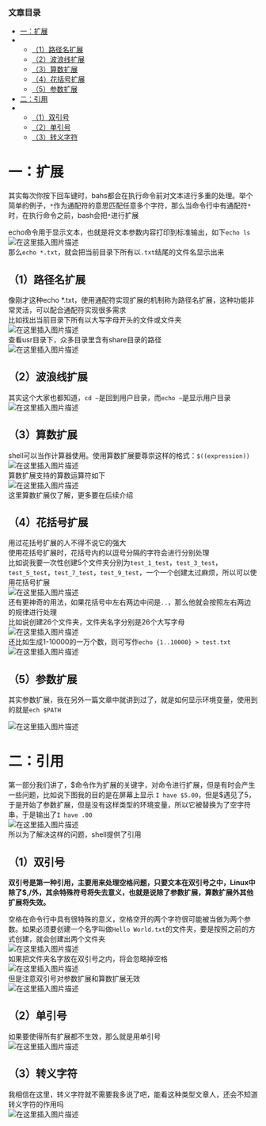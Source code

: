  

### 文章目录

- [一：扩展](#_2)
- - [（1）路径名扩展](#1_9)
  - [（2）波浪线扩展](#2_15)
  - [（3）算数扩展](#3_18)
  - [（4）花括号扩展](#4_25)
  - [（5）参数扩展](#5_35)
- [二：引用](#_40)
- - [（1）双引号](#1_45)
  - [（2）单引号](#2_54)
  - [（3）转义字符](#3_57)

# 一：扩展

其实每次你按下回车键时，bahs都会在执行命令前对文本进行多重的处理。举个简单的例子，`*`作为通配符的意思匹配任意多个字符，那么当命令行中有通配符`*`时，在执行命令之前，bash会把`*`进行扩展

echo命令用于显示文本，也就是将文本参数内容打印到标准输出，如下`echo ls`  
![在这里插入图片描述](https://ziquyun.com/main/csdn/img?url=https%3A%2F%2Fimg-blog.csdnimg.cn%2F20210308230527619.png%3Fx-oss-process%3Dimage%2Fwatermark%2Ctype_ZmFuZ3poZW5naGVpdGk%2Cshadow_10%2Ctext_aHR0cHM6Ly9ibG9nLmNzZG4ubmV0L3FxXzM5MTgzMDM0%2Csize_16%2Ccolor_FFFFFF%2Ct_70&rfUrl=https%3A%2F%2Fzhangxing-tech.blog.csdn.net%2Farticle%2Fdetails%2F114555368)  
那么`echo *.txt`，就会把当前目录下所有以`.txt`结尾的文件名显示出来

## （1）路径名扩展

像刚才这种echo \*.txt，使用通配符实现扩展的机制称为路径名扩展，这种功能非常灵活，可以配合通配符实现很多需求  
比如找出当前目录下所有以大写字母开头的文件或文件夹  
![在这里插入图片描述](https://ziquyun.com/main/csdn/img?url=https%3A%2F%2Fimg-blog.csdnimg.cn%2F20210308230902152.png%3Fx-oss-process%3Dimage%2Fwatermark%2Ctype_ZmFuZ3poZW5naGVpdGk%2Cshadow_10%2Ctext_aHR0cHM6Ly9ibG9nLmNzZG4ubmV0L3FxXzM5MTgzMDM0%2Csize_16%2Ccolor_FFFFFF%2Ct_70&rfUrl=https%3A%2F%2Fzhangxing-tech.blog.csdn.net%2Farticle%2Fdetails%2F114555368)  
查看usr目录下，众多目录里含有share目录的路径  
![在这里插入图片描述](https://ziquyun.com/main/csdn/img?url=https%3A%2F%2Fimg-blog.csdnimg.cn%2F20210308231101616.png%3Fx-oss-process%3Dimage%2Fwatermark%2Ctype_ZmFuZ3poZW5naGVpdGk%2Cshadow_10%2Ctext_aHR0cHM6Ly9ibG9nLmNzZG4ubmV0L3FxXzM5MTgzMDM0%2Csize_16%2Ccolor_FFFFFF%2Ct_70&rfUrl=https%3A%2F%2Fzhangxing-tech.blog.csdn.net%2Farticle%2Fdetails%2F114555368)

## （2）波浪线扩展

其实这个大家也都知道，`cd ~`是回到用户目录，而`echo ~`是显示用户目录  
![在这里插入图片描述](https://ziquyun.com/main/csdn/img?url=https%3A%2F%2Fimg-blog.csdnimg.cn%2F20210308231356169.png%3Fx-oss-process%3Dimage%2Fwatermark%2Ctype_ZmFuZ3poZW5naGVpdGk%2Cshadow_10%2Ctext_aHR0cHM6Ly9ibG9nLmNzZG4ubmV0L3FxXzM5MTgzMDM0%2Csize_16%2Ccolor_FFFFFF%2Ct_70&rfUrl=https%3A%2F%2Fzhangxing-tech.blog.csdn.net%2Farticle%2Fdetails%2F114555368)

## （3）算数扩展

shell可以当作计算器使用。使用算数扩展要尊崇这样的格式：`$((expression))`  
![在这里插入图片描述](https://ziquyun.com/main/csdn/img?url=https%3A%2F%2Fimg-blog.csdnimg.cn%2F20210308231604470.png%3Fx-oss-process%3Dimage%2Fwatermark%2Ctype_ZmFuZ3poZW5naGVpdGk%2Cshadow_10%2Ctext_aHR0cHM6Ly9ibG9nLmNzZG4ubmV0L3FxXzM5MTgzMDM0%2Csize_16%2Ccolor_FFFFFF%2Ct_70&rfUrl=https%3A%2F%2Fzhangxing-tech.blog.csdn.net%2Farticle%2Fdetails%2F114555368)  
算数扩展支持的算数运算符如下  
![在这里插入图片描述](https://ziquyun.com/main/csdn/img?url=https%3A%2F%2Fimg-blog.csdnimg.cn%2F20210308231646594.png%3Fx-oss-process%3Dimage%2Fwatermark%2Ctype_ZmFuZ3poZW5naGVpdGk%2Cshadow_10%2Ctext_aHR0cHM6Ly9ibG9nLmNzZG4ubmV0L3FxXzM5MTgzMDM0%2Csize_16%2Ccolor_FFFFFF%2Ct_70&rfUrl=https%3A%2F%2Fzhangxing-tech.blog.csdn.net%2Farticle%2Fdetails%2F114555368)  
这里算数扩展仅了解，更多要在后续介绍

## （4）花括号扩展

用过花括号扩展的人不得不说它的强大  
使用花括号扩展时，花括号内的以逗号分隔的字符会进行分别处理  
比如说我要一次性创建5个文件夹分别为`test_1_test`，`test_3_test`，`test_5_test`，`test_7_test`，`test_9_test`，一个一个创建太过麻烦，所以可以使用花括号扩展  
![在这里插入图片描述](https://ziquyun.com/main/csdn/img?url=https%3A%2F%2Fimg-blog.csdnimg.cn%2F20210309200734114.png&rfUrl=https%3A%2F%2Fzhangxing-tech.blog.csdn.net%2Farticle%2Fdetails%2F114555368)  
还有更神奇的用法，如果花括号中左右两边中间是`..`，那么他就会按照左右两边的规律进行处理  
比如说创建26个文件夹，文件夹名字分别是26个大写字母  
![在这里插入图片描述](https://ziquyun.com/main/csdn/img?url=https%3A%2F%2Fimg-blog.csdnimg.cn%2F20210309200920683.png%3Fx-oss-process%3Dimage%2Fwatermark%2Ctype_ZmFuZ3poZW5naGVpdGk%2Cshadow_10%2Ctext_aHR0cHM6Ly9ibG9nLmNzZG4ubmV0L3FxXzM5MTgzMDM0%2Csize_16%2Ccolor_FFFFFF%2Ct_70&rfUrl=https%3A%2F%2Fzhangxing-tech.blog.csdn.net%2Farticle%2Fdetails%2F114555368)  
还比如生成1-10000的一万个数，则可写作`echo {1..10000} > test.txt`  
![在这里插入图片描述](https://ziquyun.com/main/csdn/img?url=https%3A%2F%2Fimg-blog.csdnimg.cn%2F20210309201124797.png%3Fx-oss-process%3Dimage%2Fwatermark%2Ctype_ZmFuZ3poZW5naGVpdGk%2Cshadow_10%2Ctext_aHR0cHM6Ly9ibG9nLmNzZG4ubmV0L3FxXzM5MTgzMDM0%2Csize_16%2Ccolor_FFFFFF%2Ct_70&rfUrl=https%3A%2F%2Fzhangxing-tech.blog.csdn.net%2Farticle%2Fdetails%2F114555368)

## （5）参数扩展

其实参数扩展，我在另外一篇文章中就讲到过了，就是如何显示环境变量，使用到的就是`ech $PATH`

![在这里插入图片描述](https://ziquyun.com/main/csdn/img?url=https%3A%2F%2Fimg-blog.csdnimg.cn%2F20210309201438425.png&rfUrl=https%3A%2F%2Fzhangxing-tech.blog.csdn.net%2Farticle%2Fdetails%2F114555368)

# 二：引用

第一部分我们讲了，\$命令作为扩展的关键字，对命令进行扩展，但是有时会产生一些问题，比如说下图我的目的是在屏幕上显示 `I have $5.00`，但是\$遇见了5，于是开始了参数扩展，但是没有这样类型的环境变量，所以它被替换为了空字符串，于是输出了`I have .00`  
![在这里插入图片描述](https://ziquyun.com/main/csdn/img?url=https%3A%2F%2Fimg-blog.csdnimg.cn%2F20210309202505695.png%3Fx-oss-process%3Dimage%2Fwatermark%2Ctype_ZmFuZ3poZW5naGVpdGk%2Cshadow_10%2Ctext_aHR0cHM6Ly9ibG9nLmNzZG4ubmV0L3FxXzM5MTgzMDM0%2Csize_16%2Ccolor_FFFFFF%2Ct_70&rfUrl=https%3A%2F%2Fzhangxing-tech.blog.csdn.net%2Farticle%2Fdetails%2F114555368)  
所以为了解决这样的问题，shell提供了引用

## （1）双引号

**双引号是第一种引用，主要用来处理空格问题，只要文本在双引号之中，Linux中除了\$,/外，其余特殊符号将失去意义，也就是说除了参数扩展，算数扩展外其他扩展将失效。**

空格在命令行中具有很特殊的意义，空格空开的两个字符很可能被当做为两个参数。如果必须要创建一个名字叫做`Hello World.txt`的文件夹，要是按照之前的方式创建，就会创建出两个文件夹  
![在这里插入图片描述](https://ziquyun.com/main/csdn/img?url=https%3A%2F%2Fimg-blog.csdnimg.cn%2F20210309203050274.png%3Fx-oss-process%3Dimage%2Fwatermark%2Ctype_ZmFuZ3poZW5naGVpdGk%2Cshadow_10%2Ctext_aHR0cHM6Ly9ibG9nLmNzZG4ubmV0L3FxXzM5MTgzMDM0%2Csize_16%2Ccolor_FFFFFF%2Ct_70&rfUrl=https%3A%2F%2Fzhangxing-tech.blog.csdn.net%2Farticle%2Fdetails%2F114555368)  
如果把文件夹名字放在双引号之内，将会忽略掉空格  
![在这里插入图片描述](https://ziquyun.com/main/csdn/img?url=https%3A%2F%2Fimg-blog.csdnimg.cn%2F20210309203228680.png%3Fx-oss-process%3Dimage%2Fwatermark%2Ctype_ZmFuZ3poZW5naGVpdGk%2Cshadow_10%2Ctext_aHR0cHM6Ly9ibG9nLmNzZG4ubmV0L3FxXzM5MTgzMDM0%2Csize_16%2Ccolor_FFFFFF%2Ct_70&rfUrl=https%3A%2F%2Fzhangxing-tech.blog.csdn.net%2Farticle%2Fdetails%2F114555368)  
但是注意双引号对参数扩展和算数扩展无效  
![在这里插入图片描述](https://ziquyun.com/main/csdn/img?url=https%3A%2F%2Fimg-blog.csdnimg.cn%2F20210309203410727.png%3Fx-oss-process%3Dimage%2Fwatermark%2Ctype_ZmFuZ3poZW5naGVpdGk%2Cshadow_10%2Ctext_aHR0cHM6Ly9ibG9nLmNzZG4ubmV0L3FxXzM5MTgzMDM0%2Csize_16%2Ccolor_FFFFFF%2Ct_70&rfUrl=https%3A%2F%2Fzhangxing-tech.blog.csdn.net%2Farticle%2Fdetails%2F114555368)

## （2）单引号

如果要使得所有扩展都不生效，那么就是用单引号  
![在这里插入图片描述](https://ziquyun.com/main/csdn/img?url=https%3A%2F%2Fimg-blog.csdnimg.cn%2F20210309203955669.png%3Fx-oss-process%3Dimage%2Fwatermark%2Ctype_ZmFuZ3poZW5naGVpdGk%2Cshadow_10%2Ctext_aHR0cHM6Ly9ibG9nLmNzZG4ubmV0L3FxXzM5MTgzMDM0%2Csize_16%2Ccolor_FFFFFF%2Ct_70&rfUrl=https%3A%2F%2Fzhangxing-tech.blog.csdn.net%2Farticle%2Fdetails%2F114555368)

## （3）转义字符

我相信在这里，转义字符就不需要我多说了吧，能看这种类型文章人，还会不知道转义字符的作用吗  
![在这里插入图片描述](https://ziquyun.com/main/csdn/img?url=https%3A%2F%2Fimg-blog.csdnimg.cn%2F20210309204314336.png%3Fx-oss-process%3Dimage%2Fwatermark%2Ctype_ZmFuZ3poZW5naGVpdGk%2Cshadow_10%2Ctext_aHR0cHM6Ly9ibG9nLmNzZG4ubmV0L3FxXzM5MTgzMDM0%2Csize_16%2Ccolor_FFFFFF%2Ct_70&rfUrl=https%3A%2F%2Fzhangxing-tech.blog.csdn.net%2Farticle%2Fdetails%2F114555368)